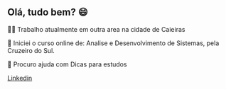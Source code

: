 
## Olá, tudo bem? 😄

👩‍💻 Trabalho atualmente em outra area na cidade de Caieiras

🧠 Iniciei o curso online de: Analise e Desenvolvimento de Sistemas, pela Cruzeiro do Sul. 

🤔 Procuro ajuda com Dicas para estudos

<!-- Links -->
<a href="https://www.linkedin.com/in/leandro-baraldi-897476378" target="_blank">Linkedin</a>


